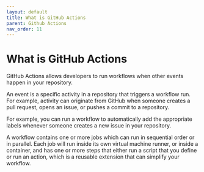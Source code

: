 ```yaml
---
layout: default
title: What is GitHub Actions
parent: Github Actions
nav_order: 11
---
```


# What is GitHub Actions

GitHub Actions allows developers to run workflows when other events happen in your repository.

An event is a specific activity in a repository that triggers a workflow run. For example, activity can originate from GitHub when someone creates a pull request, opens an issue, or pushes a commit to a repository.

For example, you can run a workflow to automatically add the appropriate labels whenever someone creates a new issue in your repository.

A workflow contains one or more jobs which can run in sequential order or in parallel. Each job will run inside its own virtual machine runner, or inside a container, and has one or more steps that either run a script that you define or run an action, which is a reusable extension that can simplify your workflow.
